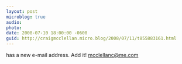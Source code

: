 ```yaml
---
layout: post
microblog: true
audio: 
photo: 
date: 2008-07-10 18:00:00 -0600
guid: http://craigmcclellan.micro.blog/2008/07/11/t855883161.html
---
```

has a new e-mail address.  Add it! mcclellanc@me.com

